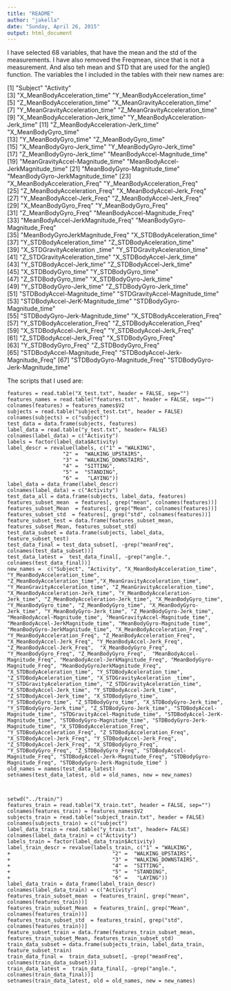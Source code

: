 ```yaml
---
title: "README"
author: "jakella"
date: "Sunday, April 26, 2015"
output: html_document
---
```



I have selected  68 variables, that have the mean and the std of the  measurements. I have also removed the Freqmean, since that is not a measurement. And also teh mean and STD that are used for the angle() function. The variables the I  included in the  tables with their new names are:

[1] "Subject"                          "Activity"                        
 [3] "X_MeanBodyAcceleration_time"      "Y_MeanBodyAcceleration_time"     
 [5] "Z_MeanBodyAcceleration_time"      "X_MeanGravityAcceleration_time"  
 [7] "Y_MeanGravityAcceleration_time"   "Z_MeanGravityAcceleration_time"  
 [9] "X_MeanBodyAcceleration-Jerk_time" "Y_MeanBodyAcceleration-Jerk_time"
[11] "Z_MeanBodyAcceleration-Jerk_time" "X_MeanBodyGyro_time"             
[13] "Y_MeanBodyGyro_time"              "Z_MeanBodyGyro_time"             
[15] "X_MeanBodyGyro-Jerk_time"         "Y_MeanBodyGyro-Jerk_time"        
[17] "Z_MeanBodyGyro-Jerk_time"         "MeanBodyAccel-Magnitude_time"    
[19] "MeanGravityAccel-Magnitude_time"  "MeanBodyAccel-JerkMagnitude_time"
[21] "MeanBodyGyro-Magnitude_time"      "MeanBodyGyro-JerkMagnitude_time" 
[23] "X_MeanBodyAcceleration_Freq"      "Y_MeanBodyAcceleration_Freq"     
[25] "Z_MeanBodyAcceleration_Freq"      "X_MeanBodyAccel-Jerk_Freq"       
[27] "Y_MeanBodyAccel-Jerk_Freq"        "Z_MeanBodyAccel-Jerk_Freq"       
[29] "X_MeanBodyGyro_Freq"              "Y_MeanBodyGyro_Freq"             
[31] "Z_MeanBodyGyro_Freq"              "MeanBodyAccel-Magnitude_Freq"    
[33] "MeanBodyAccel-JerkMagnitude_Freq" "MeanBodyGyro-Magnitude_Freq"     
[35] "MeanBodyGyroJerkMagnitude_Freq"   "X_STDBodyAceleration_time"       
[37] "Y_STDBodyAceleration_time"        "Z_STDBodyAceleration_time"       
[39] "X_STDGravityAceleration _time"    "Y_STDGravityAceleration_time"    
[41] "Z_STDGravityAceleration_time"     "X_STDBodyAccel-Jerk_time"        
[43] "Y_STDBodyAccel-Jerk_time"         "Z_STDBodyAccel-Jerk_time"        
[45] "X_STDBodyGyro_time"               "Y_STDBodyGyro_time"              
[47] "Z_STDBodyGyro_time"               "X_STDBodyGyro-Jerk_time"         
[49] "Y_STDBodyGyro-Jerk_time"          "Z_STDBodyGyro-Jerk_time"         
[51] "STDBodyAccel-Magnitude_time"      "STDGravityAccel-Magnitude_time"  
[53] "STDBodyAccel-JerK-Magnitude_time" "STDBodyGyro-Magnitude_time"      
[55] "STDBodyGyro-Jerk-Magnitude_time"  "X_STDBodyAcceleration_Freq"      
[57] "Y_STDBodyAcceleration_Freq"       "Z_STDBodyAcceleration_Freq"      
[59] "X_STDBodyAccel-Jerk_Freq"         "Y_STDBodyAccel-Jerk_Freq"        
[61] "Z_STDBodyAccel-Jerk_Freq"         "X_STDBodyGyro_Freq"              
[63] "Y_STDBodyGyro_Freq"               "Z_STDBodyGyro_Freq"              
[65] "STDBodyAccel-Magnitude_Freq"      "STDBodyAccel-Jerk-Magnitude_Freq"
[67] "STDBodyGyro-Magnitude_Freq"       "STDBodyGyro-Jerk-Magnitude_time" 

The scripts that I used are:

```{r}
features = read.table("X_test.txt", header = FALSE, sep="")
features_names = read.table("features.txt", header = FALSE, sep="")
colnames(features) = features_names$V2
subjects = read.table("subject_test.txt", header = FALSE)
colnames(subjects) = c("subject")
test_data = data.frame(subjects, features)
label_data = read.table("y_test.txt", header= FALSE)
colnames(label_data) = c("Activity")
labels = factor(label_data$Activity)
label_descr = revalue(labels, c("1" = "WALKING",
                  "2" =  "WALKING_UPSTAIRS",
                  "3" =  "WALKING_DOWNSTAIRS",
                  "4" =  "SITTING",
                  "5" =  "STANDING",
                  "6" =   "LAYING"))
label_data = data_frame(label_descr)
colnames(label_data) = c("Activity")
test_data_all = data.frame(subjects, label_data, features)
features_subset_mean  = features[, grep("mean", colnames(features))]
features_subset_Mean  = features[, grep("Mean", colnames(features))]
features_subset_std  = features[, grep("std", colnames(features))]
feature_subset_test = data.frame(features_subset_mean, features_subset_Mean, features_subset_std) 
test_data_subset = data.frame(subjects, label_data, feature_subset_test)
test_data_final = test_data_subset[, -grep("meanFreq", colnames(test_data_subset))]
test_data_latest =  test_data_final[, -grep("angle.", colnames(test_data_final))]
new_names =  c("Subject", "Activity", "X_MeanBodyAcceleration_time", "Y_MeanBodyAcceleration_time", "Z_MeanBodyAcceleration_time","X_MeanGravityAcceleration_time", "Y_MeanGravityAcceleration_time", "Z_MeanGravityAcceleration_time", "X_MeanBodyAcceleration-Jerk_time", "Y_MeanBodyAcceleration-Jerk_time", "Z_MeanBodyAcceleration-Jerk_time", "X_MeanBodyGyro_time", "Y_MeanBodyGyro_time", "Z_MeanBodyGyro_time", "X_MeanBodyGyro-Jerk_time", "Y_MeanBodyGyro-Jerk_time", "Z_MeanBodyGyro-Jerk_time", "MeanBodyAccel-Magnitude_time", "MeanGravityAccel-Magnitude_time", "MeanBodyAccel-JerkMagnitude_time", "MeanBodyGyro-Magnitude_time", "MeanBodyGyro-JerkMagnitude_time", "X_MeanBodyAcceleration_Freq", "Y_MeanBodyAcceleration_Freq", "Z_MeanBodyAcceleration_Freq", "X_MeanBodyAccel-Jerk_Freq", "Y_MeanBodyAccel-Jerk_Freq", "Z_MeanBodyAccel-Jerk_Freq",  "X_MeanBodyGyro_Freq",  "Y_MeanBodyGyro_Freq", "Z_MeanBodyGyro_Freq",  "MeanBodyAccel-Magnitude_Freq", "MeanBodyAccel-JerkMagnitude_Freq", "MeanBodyGyro-Magnitude_Freq", "MeanBodyGyroJerkMagnitude_Freq", "X_STDBodyAceleration_time", "Y_STDBodyAceleration_time", "Z_STDBodyAceleration_time", "X_STDGravityAceleration _time", "Y_STDGravityAceleration_time", "Z_STDGravityAceleration_time", "X_STDBodyAccel-Jerk_time", "Y_STDBodyAccel-Jerk_time", "Z_STDBodyAccel-Jerk_time", "X_STDBodyGyro_time", "Y_STDBodyGyro_time", "Z_STDBodyGyro_time", "X_STDBodyGyro-Jerk_time", "Y_STDBodyGyro-Jerk_time", "Z_STDBodyGyro-Jerk_time", "STDBodyAccel-Magnitude_time", "STDGravityAccel-Magnitude_time", "STDBodyAccel-JerK-Magnitude_time", "STDBodyGyro-Magnitude_time", "STDBodyGyro-Jerk-Magnitude_time", "X_STDBodyAcceleration_Freq", "Y_STDBodyAcceleration_Freq", "Z_STDBodyAcceleration_Freq", "X_STDBodyAccel-Jerk_Freq", "Y_STDBodyAccel-Jerk_Freq", "Z_STDBodyAccel-Jerk_Freq", "X_STDBodyGyro_Freq", "Y_STDBodyGyro_Freq", "Z_STDBodyGyro_Freq", "STDBodyAccel-Magnitude_Freq", "STDBodyAccel-Jerk-Magnitude_Freq", "STDBodyGyro-Magnitude_Freq", "STDBodyGyro-Jerk-Magnitude_time" )
old_names = names(test_data_latest)
setnames(test_data_latest, old = old_names, new = new_names)



setwd("../train/")
features_train = read.table("X_train.txt", header = FALSE, sep="")
colnames(features_train) = features_names$V2
subjects_train = read.table("subject_train.txt", header = FALSE)
colnames(subjects_train) = c("subject")
label_data_train = read.table("y_train.txt", header= FALSE)
colnames(label_data_train) = c("Activity")
labels_train = factor(label_data_train$Activity)
label_train_descr = revalue(labels_train, c("1" = "WALKING",
+                                 "2" =  "WALKING_UPSTAIRS",
+                                 "3" =  "WALKING_DOWNSTAIRS",
+                                 "4" =  "SITTING",
+                                 "5" =  "STANDING",
+                                 "6" =   "LAYING"))
label_data_train = data_frame(label_train_descr)
colnames(label_data_train) = c("Activity")
features_train_subset_mean  = features_train[, grep("mean", colnames(features_train))]
features_train_subset_Mean  = features_train[, grep("Mean", colnames(features_train))]
features_train_subset_std  = features_train[, grep("std", colnames(features_train))]
feature_subset_train = data.frame(features_train_subset_mean, features_train_subset_Mean, features_train_subset_std)
train_data_subset = data.frame(subjects_train, label_data_train, feature_subset_train)
train_data_final =  train_data_subset[, -grep("meanFreq", colnames(train_data_subset))]
train_data_latest =  train_data_final[, -grep("angle.", colnames(train_data_final))]
setnames(train_data_latest, old = old_names, new = new_names)
```

